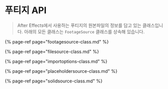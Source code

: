 # 푸티지 API

> After Effects에서 사용하는 푸티지의 원본파일의 정보를 담고 있는 클래스입니다. 아래의 모든 클래스는 `FootageSource` 클래스를 상속해 있습니다.

{% page-ref page="footagesource-class.md" %}

{% page-ref page="filesource-class.md" %}

{% page-ref page="importoptions-class.md" %}

{% page-ref page="placeholdersource-class.md" %}

{% page-ref page="solidsource-class.md" %}


